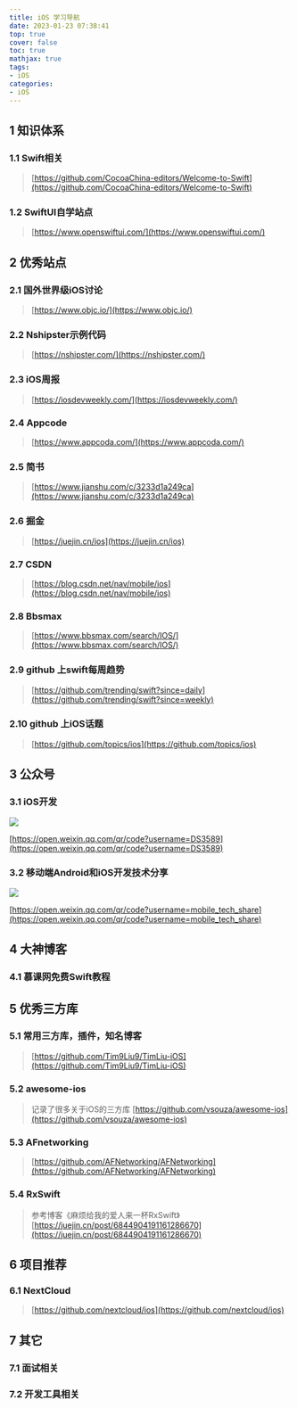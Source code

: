 ```yaml
---
title: iOS 学习导航
date: 2023-01-23 07:38:41
top: true
cover: false
toc: true
mathjax: true
tags:
- iOS
categories:
- iOS
---
```


## 1 知识体系

### 1.1 Swift相关
> [https://github.com/CocoaChina-editors/Welcome-to-Swift](https://github.com/CocoaChina-editors/Welcome-to-Swift)

### 1.2 SwiftUI自学站点
> [https://www.openswiftui.com/](https://www.openswiftui.com/)

## 2 优秀站点

### 2.1 国外世界级iOS讨论
> [https://www.objc.io/](https://www.objc.io/)

### 2.2 Nshipster示例代码
> [https://nshipster.com/](https://nshipster.com/)

### 2.3 iOS周报
> [https://iosdevweekly.com/](https://iosdevweekly.com/)

### 2.4 Appcode
> [https://www.appcoda.com/](https://www.appcoda.com/)

### 2.5 简书
> [https://www.jianshu.com/c/3233d1a249ca](https://www.jianshu.com/c/3233d1a249ca)

### 2.6 掘金
> [https://juejin.cn/ios](https://juejin.cn/ios)

### 2.7 CSDN
> [https://blog.csdn.net/nav/mobile/ios](https://blog.csdn.net/nav/mobile/ios)

### 2.8 Bbsmax
> [https://www.bbsmax.com/search/IOS/](https://www.bbsmax.com/search/IOS/)

### 2.9 github 上swift每周趋势
> [https://github.com/trending/swift?since=daily](https://github.com/trending/swift?since=weekly)

### 2.10 github 上iOS话题
> [https://github.com/topics/ios](https://github.com/topics/ios)


## 3 公众号

### 3.1 iOS开发
<img src=iOSkaifa.jpeg>

[https://open.weixin.qq.com/qr/code?username=DS3589](https://open.weixin.qq.com/qr/code?username=DS3589)

### 3.2 移动端Android和iOS开发技术分享
<img src=mobile_tech_share.jpeg>

[https://open.weixin.qq.com/qr/code?username=mobile_tech_share](https://open.weixin.qq.com/qr/code?username=mobile_tech_share)


## 4 大神博客

### 4.1 慕课网免费Swift教程


## 5 优秀三方库

### 5.1 常用三方库，插件，知名博客
> [https://github.com/Tim9Liu9/TimLiu-iOS](https://github.com/Tim9Liu9/TimLiu-iOS)

### 5.2 awesome-ios
> 记录了很多关于iOS的三方库 [https://github.com/vsouza/awesome-ios](https://github.com/vsouza/awesome-ios)

### 5.3 AFnetworking
> [https://github.com/AFNetworking/AFNetworking](https://github.com/AFNetworking/AFNetworking)

### 5.4 RxSwift
> 参考博客《麻烦给我的爱人来一杯RxSwift》 [https://juejin.cn/post/6844904191161286670](https://juejin.cn/post/6844904191161286670)



## 6 项目推荐

### 6.1 NextCloud
> [https://github.com/nextcloud/ios](https://github.com/nextcloud/ios)

## 7 其它

### 7.1 面试相关

### 7.2 开发工具相关

